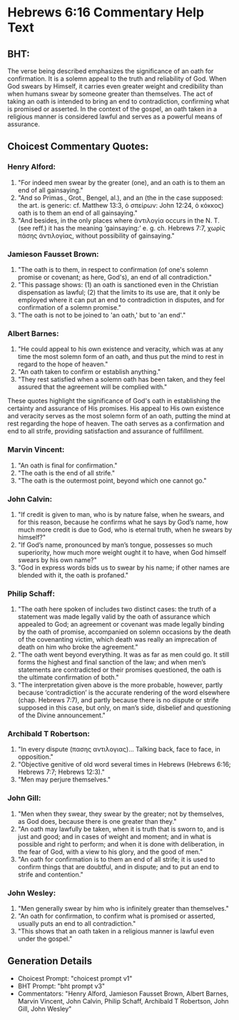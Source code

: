 # Hebrews 6:16 Commentary Help Text

## BHT:
The verse being described emphasizes the significance of an oath for confirmation. It is a solemn appeal to the truth and reliability of God. When God swears by Himself, it carries even greater weight and credibility than when humans swear by someone greater than themselves. The act of taking an oath is intended to bring an end to contradiction, confirming what is promised or asserted. In the context of the gospel, an oath taken in a religious manner is considered lawful and serves as a powerful means of assurance.

## Choicest Commentary Quotes:
### Henry Alford:
1. "For indeed men swear by the greater (one), and an oath is to them an end of all gainsaying." 
2. "And so Primas., Grot., Bengel, al.), and an (the in the case supposed: the art. is generic: cf. Matthew 13:3, ὁ σπείρων: John 12:24, ὁ κόκκος) oath is to them an end of all gainsaying."
3. "And besides, in the only places where ἀντιλογία occurs in the N. T. (see reff.) it has the meaning ‘gainsaying:’ e. g. ch. Hebrews 7:7, χωρὶς πάσης ἀντιλογίας, without possibility of gainsaying."

### Jamieson Fausset Brown:
1. "The oath is to them, in respect to confirmation (of one's solemn promise or covenant; as here, God's), an end of all contradiction."
2. "This passage shows: (1) an oath is sanctioned even in the Christian dispensation as lawful; (2) that the limits to its use are, that it only be employed where it can put an end to contradiction in disputes, and for confirmation of a solemn promise."
3. "The oath is not to be joined to 'an oath,' but to 'an end'."

### Albert Barnes:
1. "He could appeal to his own existence and veracity, which was at any time the most solemn form of an oath, and thus put the mind to rest in regard to the hope of heaven."
2. "An oath taken to confirm or establish anything."
3. "They rest satisfied when a solemn oath has been taken, and they feel assured that the agreement will be complied with."

These quotes highlight the significance of God's oath in establishing the certainty and assurance of His promises. His appeal to His own existence and veracity serves as the most solemn form of an oath, putting the mind at rest regarding the hope of heaven. The oath serves as a confirmation and end to all strife, providing satisfaction and assurance of fulfillment.

### Marvin Vincent:
1. "An oath is final for confirmation." 
2. "The oath is the end of all strife." 
3. "The oath is the outermost point, beyond which one cannot go."

### John Calvin:
1. "If credit is given to man, who is by nature false, when he swears, and for this reason, because he confirms what he says by God’s name, how much more credit is due to God, who is eternal truth, when he swears by himself?"
2. "If God’s name, pronounced by man’s tongue, possesses so much superiority, how much more weight ought it to have, when God himself swears by his own name?"
3. "God in express words bids us to swear by his name; if other names are blended with it, the oath is profaned."

### Philip Schaff:
1. "The oath here spoken of includes two distinct cases: the truth of a statement was made legally valid by the oath of assurance which appealed to God; an agreement or covenant was made legally binding by the oath of promise, accompanied on solemn occasions by the death of the covenanting victim, which death was really an imprecation of death on him who broke the agreement."
2. "The oath went beyond everything. It was as far as men could go. It still forms the highest and final sanction of the law; and when men’s statements are contradicted or their promises questioned, the oath is the ultimate confirmation of both."
3. "The interpretation given above is the more probable, however, partly because ‘contradiction’ is the accurate rendering of the word elsewhere (chap. Hebrews 7:7), and partly because there is no dispute or strife supposed in this case, but only, on man’s side, disbelief and questioning of the Divine announcement."

### Archibald T Robertson:
1. "In every dispute (πασης αντιλογιας)... Talking back, face to face, in opposition." 
2. "Objective genitive of old word several times in Hebrews (Hebrews 6:16; Hebrews 7:7; Hebrews 12:3)." 
3. "Men may perjure themselves."

### John Gill:
1. "Men when they swear, they swear by the greater; not by themselves, as God does, because there is one greater than they."
2. "An oath may lawfully be taken, when it is truth that is sworn to, and is just and good; and in cases of weight and moment; and in what is possible and right to perform; and when it is done with deliberation, in the fear of God, with a view to his glory, and the good of men."
3. "An oath for confirmation is to them an end of all strife; it is used to confirm things that are doubtful, and in dispute; and to put an end to strife and contention."

### John Wesley:
1. "Men generally swear by him who is infinitely greater than themselves." 
2. "An oath for confirmation, to confirm what is promised or asserted, usually puts an end to all contradiction."
3. "This shows that an oath taken in a religious manner is lawful even under the gospel."


## Generation Details
- Choicest Prompt: "choicest prompt v1"
- BHT Prompt: "bht prompt v3"
- Commentators: "Henry Alford, Jamieson Fausset Brown, Albert Barnes, Marvin Vincent, John Calvin, Philip Schaff, Archibald T Robertson, John Gill, John Wesley"
